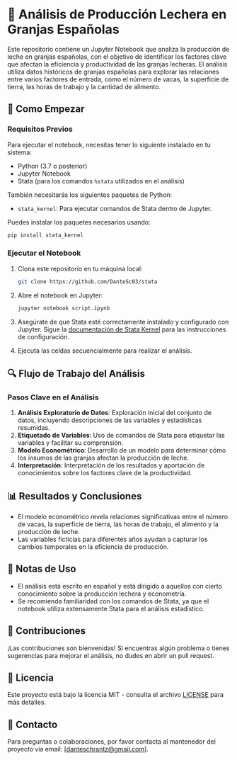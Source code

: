 # 🐄 Análisis de Producción Lechera en Granjas Españolas

Este repositorio contiene un Jupyter Notebook que analiza la producción de leche en granjas españolas, con el objetivo de identificar los factores clave que afectan la eficiencia y productividad de las granjas lecheras. El análisis utiliza datos históricos de granjas españolas para explorar las relaciones entre varios factores de entrada, como el número de vacas, la superficie de tierra, las horas de trabajo y la cantidad de alimento.


## 🚀 Como Empezar

### Requisitos Previos

Para ejecutar el notebook, necesitas tener lo siguiente instalado en tu sistema:

- Python (3.7 o posterior)
- Jupyter Notebook
- Stata (para los comandos `%stata` utilizados en el análisis)

También necesitarás los siguientes paquetes de Python:

- `stata_kernel`: Para ejecutar comandos de Stata dentro de Jupyter.

Puedes instalar los paquetes necesarios usando:

```sh
pip install stata_kernel
```

### Ejecutar el Notebook

1. Clona este repositorio en tu máquina local:

   ```sh
   git clone https://github.com/DanteSc03/stata
   ```

2. Abre el notebook en Jupyter:

   ```sh
   jupyter notebook script.ipynb
   ```

3. Asegúrate de que Stata esté correctamente instalado y configurado con Jupyter. Sigue la [documentación de Stata Kernel](https://kylebarron.github.io/stata_kernel/install/) para las instrucciones de configuración.

4. Ejecuta las celdas secuencialmente para realizar el análisis.

## 🔍 Flujo de Trabajo del Análisis

### Pasos Clave en el Análisis

1. **Análisis Exploratorio de Datos**: Exploración inicial del conjunto de datos, incluyendo descripciones de las variables y estadísticas resumidas.
2. **Etiquetado de Variables**: Uso de comandos de Stata para etiquetar las variables y facilitar su comprensión.
3. **Modelo Econométrico**: Desarrollo de un modelo para determinar cómo los insumos de las granjas afectan la producción de leche.
4. **Interpretación**: Interpretación de los resultados y aportación de conocimientos sobre los factores clave de la productividad.

## 📊 Resultados y Conclusiones

- El modelo econométrico revela relaciones significativas entre el número de vacas, la superficie de tierra, las horas de trabajo, el alimento y la producción de leche.
- Las variables ficticias para diferentes años ayudan a capturar los cambios temporales en la eficiencia de producción.

## 📝 Notas de Uso

- El análisis está escrito en español y está dirigido a aquellos con cierto conocimiento sobre la producción lechera y econometría.
- Se recomienda familiaridad con los comandos de Stata, ya que el notebook utiliza extensamente Stata para el análisis estadístico.

## 🤝 Contribuciones

¡Las contribuciones son bienvenidas! Si encuentras algún problema o tienes sugerencias para mejorar el análisis, no dudes en abrir un pull request.

## 📄 Licencia

Este proyecto está bajo la licencia MIT - consulta el archivo [LICENSE](LICENSE) para más detalles.

## 📧 Contacto

Para preguntas o colaboraciones, por favor contacta al mantenedor del proyecto vía email: [[danteschrantz@gmail.com](mailto\:danteschrantz@gmail.com)].

